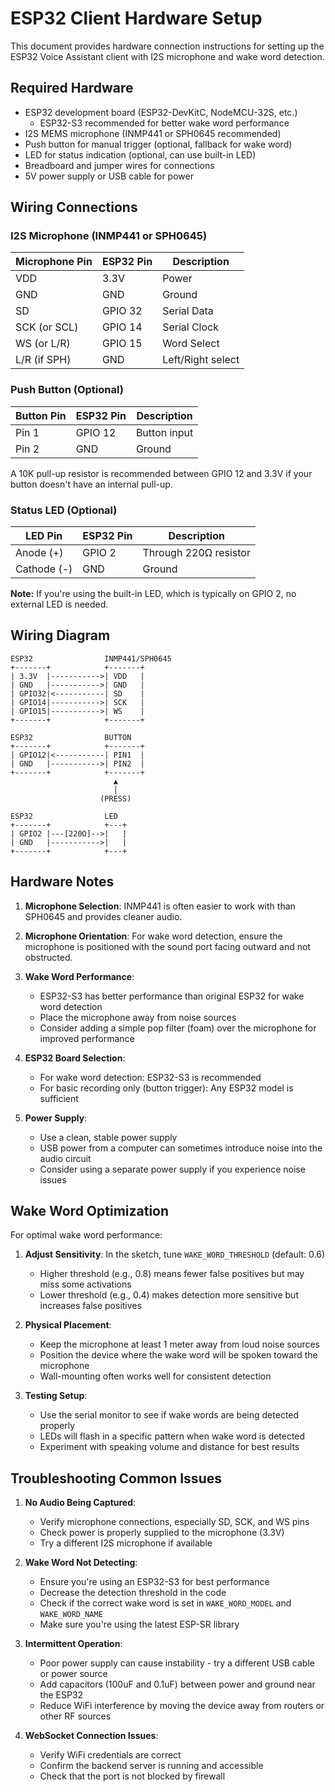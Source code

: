 # ESP32 Client Hardware Setup

This document provides hardware connection instructions for setting up the ESP32 Voice Assistant client with I2S microphone and wake word detection.

## Required Hardware

- ESP32 development board (ESP32-DevKitC, NodeMCU-32S, etc.) 
  - ESP32-S3 recommended for better wake word performance
- I2S MEMS microphone (INMP441 or SPH0645 recommended)
- Push button for manual trigger (optional, fallback for wake word)
- LED for status indication (optional, can use built-in LED)
- Breadboard and jumper wires for connections
- 5V power supply or USB cable for power

## Wiring Connections

### I2S Microphone (INMP441 or SPH0645)

| Microphone Pin | ESP32 Pin | Description      |
|----------------|-----------|------------------|
| VDD            | 3.3V      | Power            |
| GND            | GND       | Ground           |
| SD             | GPIO 32   | Serial Data      |
| SCK (or SCL)   | GPIO 14   | Serial Clock     |
| WS (or L/R)    | GPIO 15   | Word Select      |
| L/R (if SPH)   | GND       | Left/Right select|

### Push Button (Optional)

| Button Pin | ESP32 Pin | Description       |
|------------|-----------|-------------------|
| Pin 1      | GPIO 12   | Button input      |
| Pin 2      | GND       | Ground            |

A 10K pull-up resistor is recommended between GPIO 12 and 3.3V if your button doesn't have an internal pull-up.

### Status LED (Optional)

| LED Pin    | ESP32 Pin | Description       |
|------------|-----------|-------------------|
| Anode (+)  | GPIO 2    | Through 220Ω resistor |
| Cathode (-) | GND       | Ground            |

**Note:** If you're using the built-in LED, which is typically on GPIO 2, no external LED is needed.

## Wiring Diagram

```
ESP32                INMP441/SPH0645
+-------+            +-------+
| 3.3V  |----------->| VDD   |
| GND   |----------->| GND   |
| GPIO32|<-----------| SD    |
| GPIO14|----------->| SCK   |
| GPIO15|----------->| WS    |
+-------+            +-------+

ESP32                BUTTON
+-------+            +-------+
| GPIO12|<-----------| PIN1  |
| GND   |----------->| PIN2  |
+-------+            +-------+
                       ▲
                       │
                    (PRESS)

ESP32                LED
+-------+            +---+
| GPIO2 |---[220Ω]-->|   |
| GND   |----------->|   |
+-------+            +---+
```

## Hardware Notes

1. **Microphone Selection**: INMP441 is often easier to work with than SPH0645 and provides cleaner audio.

2. **Microphone Orientation**: For wake word detection, ensure the microphone is positioned with the sound port facing outward and not obstructed.

3. **Wake Word Performance**: 
   - ESP32-S3 has better performance than original ESP32 for wake word detection
   - Place the microphone away from noise sources
   - Consider adding a simple pop filter (foam) over the microphone for improved performance

4. **ESP32 Board Selection**:
   - For wake word detection: ESP32-S3 is recommended
   - For basic recording only (button trigger): Any ESP32 model is sufficient

5. **Power Supply**:
   - Use a clean, stable power supply
   - USB power from a computer can sometimes introduce noise into the audio circuit
   - Consider using a separate power supply if you experience noise issues

## Wake Word Optimization

For optimal wake word performance:

1. **Adjust Sensitivity**: In the sketch, tune `WAKE_WORD_THRESHOLD` (default: 0.6)
   - Higher threshold (e.g., 0.8) means fewer false positives but may miss some activations
   - Lower threshold (e.g., 0.4) makes detection more sensitive but increases false positives

2. **Physical Placement**:
   - Keep the microphone at least 1 meter away from loud noise sources
   - Position the device where the wake word will be spoken toward the microphone
   - Wall-mounting often works well for consistent detection

3. **Testing Setup**:
   - Use the serial monitor to see if wake words are being detected properly
   - LEDs will flash in a specific pattern when wake word is detected
   - Experiment with speaking volume and distance for best results

## Troubleshooting Common Issues

1. **No Audio Being Captured**:
   - Verify microphone connections, especially SD, SCK, and WS pins
   - Check power is properly supplied to the microphone (3.3V)
   - Try a different I2S microphone if available

2. **Wake Word Not Detecting**:
   - Ensure you're using an ESP32-S3 for best performance
   - Decrease the detection threshold in the code
   - Check if the correct wake word is set in `WAKE_WORD_MODEL` and `WAKE_WORD_NAME`
   - Make sure you're using the latest ESP-SR library

3. **Intermittent Operation**:
   - Poor power supply can cause instability - try a different USB cable or power source
   - Add capacitors (100uF and 0.1uF) between power and ground near the ESP32
   - Reduce WiFi interference by moving the device away from routers or other RF sources

4. **WebSocket Connection Issues**:
   - Verify WiFi credentials are correct
   - Confirm the backend server is running and accessible
   - Check that the port is not blocked by firewall